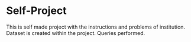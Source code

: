 # Self-Project

This is self made project with the instructions and problems of institution. Dataset is created within the project. Queries performed.
